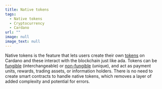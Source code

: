 ```yaml
---
title: Native tokens
tags:
  - Native tokens
  - Cryptocurrency
  - Cardano
url: ""
image: null
image_text: null
---
```


Native tokens is the feature that lets users create their own [tokens](https://www.essentialcardano.io/glossary/token) on Cardano and these interact with the blockchain just like ada. Tokens can be [fungible](https://www.essentialcardano.io/glossary/fungible-token) (interchangeable) or [non-fungible](https://www.essentialcardano.io/glossary/nft) (unique), and act as payment units, rewards, trading assets, or information holders. There is no need to create smart contracts to handle native tokens, which removes a layer of added complexity and potential for errors.
